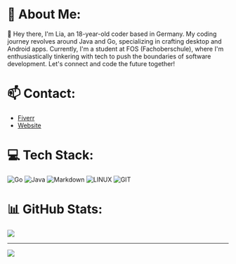 # 💫 About Me:
👋 Hey there, I'm Lia, an 18-year-old coder based in Germany. My coding journey revolves around Java and Go, specializing in crafting desktop and Android apps. Currently, I'm a student at FOS (Fachoberschule), where I'm enthusiastically tinkering with tech to push the boundaries of software development. Let's connect and code the future together!


# 📫 Contact:
- [Fiverr](https://de.fiverr.com/lia_brueggemann)
- [Website](https://blydoescoding.github.io/ComfyTechCorner/)
# 💻 Tech Stack:
![Go](https://img.shields.io/badge/go-%2300ADD8.svg?style=for-the-badge&logo=go&logoColor=white) ![Java](https://img.shields.io/badge/java-%23ED8B00.svg?style=for-the-badge&logo=java&logoColor=white) ![Markdown](https://img.shields.io/badge/markdown-%23000000.svg?style=for-the-badge&logo=markdown&logoColor=white) ![LINUX](https://img.shields.io/badge/Linux-FCC624?style=for-the-badge&logo=linux&logoColor=black) ![GIT](https://img.shields.io/badge/Git-fc6d26?style=for-the-badge&logo=git&logoColor=white)
# 📊 GitHub Stats:


![](https://github-readme-stats.vercel.app/api/top-langs/?username=BlyDoesCoding&theme=tokyonight&hide_border=false&include_all_commits=true&count_private=true&layout=compact)

---
[![](https://visitcount.itsvg.in/api?id=BlyDoesCoding&icon=1&color=5)](https://visitcount.itsvg.in)

